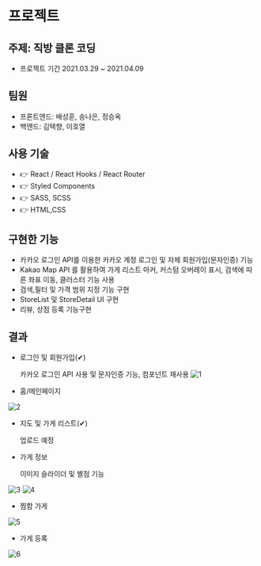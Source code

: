 # 프로젝트

## 주제: 직방 클론 코딩

- 프로젝트 기간​ 2021.03.29 ~ 2021.04.09

## 팀원
- 프론트엔드: 배성훈, 송나은, 정승옥 
- 백엔드: 김택향, 이호열 

## 사용 기술
- 👉 React / React Hooks / React Router
- 👉 Styled Components
- 👉 SASS, SCSS
- 👉 HTML,CSS

## 구현한 기능
- 카카오 로그인 API를 이용한 카카오 계정 로그인 및 자체 회원가입(문자인증) 기능
- Kakao Map API 를 활용하여 가게 리스트 마커, 커스텀 오버레이 표시, 검색에 따른 좌표 이동, 클러스터 기능 사용
- 검색,필터 및 가격 범위 지정 기능 구현
- StoreList 및 StoreDetail UI 구현
- 리뷰, 상점 등록 기능구현

## 결과
- 로그인 및 회원가입(✔)

  카카오 로그인 API 사용 및 문자인증 기능, 컴포넌트 재사용
![1](https://user-images.githubusercontent.com/67726570/120156978-7f4cf980-c22d-11eb-85dc-8345c7cd6c59.png)
  
- 홈/메인페이지

![2](https://user-images.githubusercontent.com/67726570/120157211-b9b69680-c22d-11eb-83c0-713546267456.png)

- 지도 및 가게 리스트(✔)

  업로드 예정
  
- 가게 정보 

  이미지 슬라이더 및 별점 기능

![3](https://user-images.githubusercontent.com/67726570/120157395-f2567000-c22d-11eb-9842-412d232d4068.png)
![4](https://user-images.githubusercontent.com/67726570/120157411-f4b8ca00-c22d-11eb-82aa-d7cc3d89a269.png)

- 찜함 가게

![5](https://user-images.githubusercontent.com/67726570/120157462-069a6d00-c22e-11eb-803e-9c905e44aa30.png)

- 가게 등록

![6](https://user-images.githubusercontent.com/67726570/120157537-17e37980-c22e-11eb-885a-107d41dc7daf.png)
